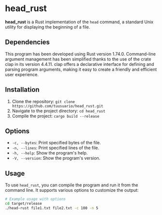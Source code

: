 # head_rust

**head_rust** is a Rust implementation of the `head` command, a standard Unix utility for displaying the beginning of a file.

## Dependencies

This program has been developed using Rust version 1.74.0. Command-line argument management has been simplified thanks to the use of the crate clap in its version 4.4.11. clap offers a declarative interface for defining and parsing program arguments, making it easy to create a friendly and efficient user experience.

## Installation

1. Clone the repository: `git clone https://github.com/tuusuario/head_rust.git`
2. Navigate to the project directory: `cd head_rust`
3. Compile the project: `cargo build --release`

## Options

- `-c, --bytes`: Print specified bytes of the file.
- `-n, --lines`: Print specified lines of the file.
- `-h, --help`: Show the program's help.
- `-V, --version`: Show the program's version.

## Usage

To use `head_rust`, you can compile the program and run it from the command line. It supports various options to customize the output:

```bash
# Example usage with options
cd target/release
./head-rust file1.txt file2.txt -c 100 -n 5
```
